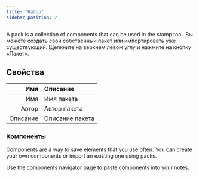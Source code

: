 ```yaml
---
title: "Набор"
sidebar_position: 2
---
```


A pack is a collection of components that can be used in the stamp tool. Вы можете создать свой собственный пакет или импортировать уже существующий. Щелкните на верхнем левом углу и нажмите на кнопку «Пакет».

## Свойства

|      Имя | Описание        |
| --------:|:--------------- |
|      Имя | Имя пакета      |
|    Автор | Автор пакета    |
| Описание | Описание пакета |

### Компоненты

Components are a way to save elements that you use often. You can create your own components or import an existing one using packs.

Use the components navigator page to paste components into your notes.

